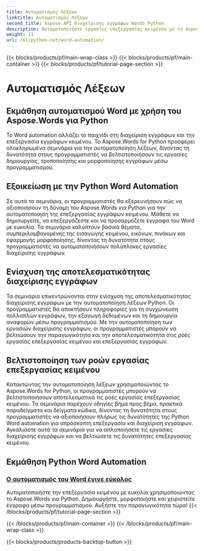 ```yaml
---
title: Αυτοματισμός Λέξεων
linktitle: Αυτοματισμός Λέξεων
second_title: Aspose.API διαχείρισης εγγράφων Words Python
description: Αυτοματοποιήστε εργασίες επεξεργασίας κειμένου με το Aspose.Words για Python. Βελτιώστε τη διαχείριση εγγράφων και ενισχύστε την αποτελεσματικότητα στον αυτοματισμό του Word.
weight: 11
url: /el/python-net/word-automation/
---
```


{{< blocks/products/pf/main-wrap-class >}}
{{< blocks/products/pf/main-container >}}
{{< blocks/products/pf/tutorial-page-section >}}

# Αυτοματισμός Λέξεων

## Εκμάθηση αυτοματισμού Word με χρήση του Aspose.Words για Python

Το Word automation αλλάζει το παιχνίδι στη διαχείριση εγγράφων και την επεξεργασία εγγράφων κειμένου. Το Aspose.Words for Python προσφέρει ολοκληρωμένα σεμινάρια για την αυτοματοποίηση λέξεων, δίνοντας τη δυνατότητα στους προγραμματιστές να βελτιστοποιήσουν τις εργασίες δημιουργίας, τροποποίησης και μορφοποίησης εγγράφων μέσω προγραμματισμού.

## Εξοικείωση με την Python Word Automation

Σε αυτά τα σεμινάρια, οι προγραμματιστές θα εξερευνήσουν πώς να αξιοποιήσουν τη δύναμη του Aspose.Words για Python για την αυτοματοποίηση της επεξεργασίας εγγράφων κειμένου. Μάθετε να δημιουργείτε, να επεξεργάζεστε και να προσαρμόζετε έγγραφα του Word με ευκολία. Τα σεμινάρια καλύπτουν βασικά θέματα, συμπεριλαμβανομένης της εισαγωγής κειμένου, εικόνων, πινάκων και εφαρμογής μορφοποίησης, δίνοντας τη δυνατότητα στους προγραμματιστές να αυτοματοποιήσουν πολύπλοκες εργασίες διαχείρισης εγγράφων.

## Ενίσχυση της αποτελεσματικότητας διαχείρισης εγγράφων

Τα σεμινάρια επικεντρώνονται στην ενίσχυση της αποτελεσματικότητας διαχείρισης εγγράφων με την αυτοματοποίηση λέξεων Python. Οι προγραμματιστές θα αποκτήσουν πληροφορίες για τη συγχώνευση πολλαπλών εγγράφων, την εξαγωγή δεδομένων και τη δημιουργία αναφορών μέσω προγραμματισμού. Με την αυτοματοποίηση των εργασιών διαχείρισης εγγράφων, οι προγραμματιστές μπορούν να βελτιώσουν την παραγωγικότητα και την αποτελεσματικότητα στις ροές εργασίας επεξεργασίας κειμένου και επεξεργασίας εγγράφων.

## Βελτιστοποίηση των ροών εργασίας επεξεργασίας κειμένου

Κατακτώντας την αυτοματοποίηση λέξεων χρησιμοποιώντας το Aspose.Words for Python, οι προγραμματιστές μπορούν να βελτιστοποιήσουν αποτελεσματικά τις ροές εργασίας επεξεργασίας κειμένου. Τα σεμινάρια παρέχουν οδηγίες βήμα προς βήμα, πρακτικά παραδείγματα και δείγματα κώδικα, δίνοντας τη δυνατότητα στους προγραμματιστές να αξιοποιήσουν πλήρως τις δυνατότητες της Python Word automation για απρόσκοπτη επεξεργασία και διαχείριση εγγράφων. Αγκαλιάστε αυτά τα σεμινάρια για να απλοποιήσετε τις εργασίες διαχείρισης εγγράφων και να βελτιώσετε τις δυνατότητες επεξεργασίας κειμένου.

## Εκμάθηση Python Word Automation
### [Ο αυτοματισμός του Word έγινε εύκολος](./word-automation-made-easy/)
Αυτοματοποιήστε την επεξεργασία κειμένου με ευκολία χρησιμοποιώντας το Aspose.Words για Python. Δημιουργήστε, μορφοποιήστε και χειριστείτε έγγραφα μέσω προγραμματισμού. Αυξήστε την παραγωγικότητα τώρα!
{{< /blocks/products/pf/tutorial-page-section >}}

{{< /blocks/products/pf/main-container >}}
{{< /blocks/products/pf/main-wrap-class >}}

{{< blocks/products/products-backtop-button >}}
